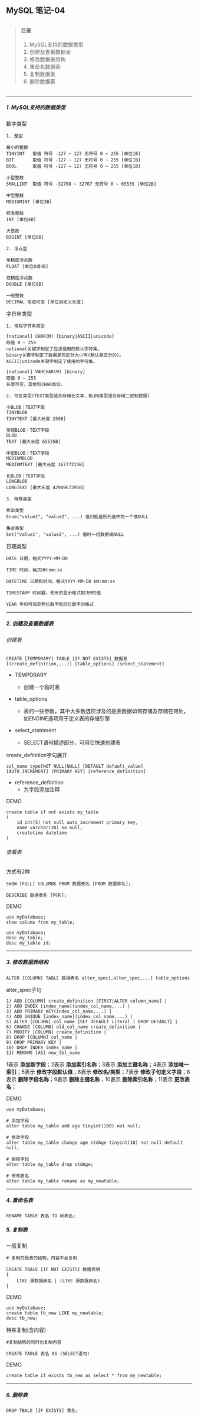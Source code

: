 ## MySQL 笔记-04

> ##
> #### 目录
> 1. MySQL支持的数据类型
> 2. 创建及查看数据表
> 3. 修改数据表结构
> 4. 重命名数据表
> 5. 复制数据表
> 6. 删除数据表
> ##

---

##### 1. MySQL支持的数据类型

数字类型

    1. 整型
    
    最小的整数
    TINYINT   取值 符号 -127 ~ 127 无符号 0 ~ 255 [单位1B]
    BIT       取值 符号 -127 ~ 127 无符号 0 ~ 255 [单位1B]
    BOOL      取值 符号 -127 ~ 127 无符号 0 ~ 255 [单位1B]
    
    小型整数
    SMALLINT  取值 符号 -32768 ~ 32767 无符号 0 ~ 65535 [单位2B]
    
    中型整数
    MEDIUMINT [单位3B]
    
    标准整数
    INT [单位4B]
    
    大整数
    BIGINT [单位8B]
    
    2. 浮点型
    
    单精度浮点数
    FLOAT [单位8或4B]
    
    双精度浮点数
    DOUBLE [单位8B]
    
    一般整数
    DECIMAL 取值可变 [单位自定义长度]
    
字符串类型

    1. 常规字符串类型
    
    [national] CHAR(M) [binary|ASCII|unicode]
    取值 0 ~ 255
    national关键字制定了应该使用的默认字符集。
    binary关键字制定了数据是否区分大小写(默认是区分的)。
    ASCII|unicode关键字制定了使用的字符集。
    
    [national] VARCHAR(M) [binary]
    取值 0 ~ 255
    长度可变，其他和CHAR类似。
    
    2. 可变类型(TEXT类型适合存储长文本，BLOB类型适合存储二进制数据)
    
    小BLOB｜TEXT字段
    TINYBLOB
    TINYTEXT [最大长度 255B]
    
    常规BLOB｜TEXT字段
    BLOB
    TEXT [最大长度 65535B]
    
    中型BLOB｜TEXT字段
    MEDIUMBLOB
    MEDIUMTEXT [最大长度 16777215B]
    
    长BLOB｜TEXT字段
    LONGBLOB
    LONGTEXT [最大长度 4294967295B]
    
    3. 特殊类型
    
    枚举类型
    Enum("value1", "value2", ...) 值只能是所列值中的一个或NULL
    
    集合类型
    Set("value1", "value2", ...) 值时一组数据或NULL

日期类型
    
    DATE 日期，格式YYYY-MM-DD
    
    TIME 时间，格式HH:mm:ss
    
    DATETIME 日期和时间，格式YYYY-MM-DD HH:mm:ss
    
    TIMESTAMP 时间戳，使用的显示格式取决M的值
    
    YEAR 年份可指定两位数字和四位数字的格式

---

##### 2. 创建及查看数据表

###### 创建表
```
CREATE [TEMPORARY] TABLE [IF NOT EXISTS] 数据表
[(create_definition,...)] [table_options] [select_statement]
```

+ TEMPORARY
    + 创建一个临时表

+ table_options
    + 表的一些参数，其中大多数选项涉及的是表数据如何存储及存储在何处，如ENGINE选项用于定义表的存储引擎

+ select_statement
    + SELECT语句描述部分，可用它快速创建表
    
create_definition字句展开
```
col_name type[NOT NULL|NULL] [DEFAULT default_value]
[AUTO_INCREMENT] [PRIMARY KEY] [reference_definition]
```

+ reference_definition
    + 为字段添加注释
    
DEMO
```
create table if not exists my_table
(
    id int(5) not null auto_increment primary key,
    name varchar(30) no null,
    createtime datetime
)
```

###### 查看表

方式有2种
```
SHOW [FULL] COLUMNS FROM 数据表名 [FROM 数据库名];
```

```
DESCRIBE 数据表名 [列名];
```

DEMO
```
use myDatabase;
show colums from my_table;
```

```
use myDatabase;
desc my_table;
desc my_table id;
```
---

##### 3. 修改数据表结构

```
ALTER [COLUMN] TABLE 数据表名 alter_spec[,alter_spec,...] table_options
```

alter_spec子句
```
1) ADD [COLUMN] create_definition [FIRST|ALTER column_name] |
2) ADD INDEX [index_name](index_col_name,...) |
3) ADD PRIMARY KEY(index_col_name,...) |
4) ADD UNIQUE [index_name](index_col_name,...) |
5) ALTER [COLUMN] col_name {SET DEFAULT Literal | DROP DEFAULT} |
6) CHANGE [COLUMN] old_col_name create_definition |
7) MODIFY [COLUMN] create_definition |
8) DROP [COLUMN] col_name |
9) DROP PRIMARY KEY |
10) DROP INDEX index_name |
11) RENAME [AS] new_tbl_name
```

1表示 <b>添加新字段</b>；2表示 <b>添加索引名称</b>；3表示 <b>添加主键名称</b>；4表示 <b>添加唯一索引</b>；5表示 <b>修改字段默认值</b>；6表示 <b>修改名/类型</b>；7表示 <b>修改子句定义字段</b>；8表示 <b>删除字段名称</b>；9表示 <b>删除主键名称</b>；10表示 <b>删除索引名称</b>；11表示 <b>更改表名</b>；

DEMO
```
use myDatabase;

# 添加字段
alter table my_table add age tinyint(100) not null;

# 修改字段
alter table my_table change age stdAge tinyint(18) not null default null;

# 删除字段
alter table my_table drop stdAge;

# 修改表名
alter table my_table rename as my_newtable;
```

---

##### 4. 重命名表

```
RENAME TABLE 表名 TO 新表名;
```

##### 5. 复制表

一般复制
```
# 复制的是表的结构，内容不会复制

CREATE TBALE [IF NOT EXISTS] 数据表明
{
    LIKE 源数据表名 | (LIKE 源数据表名)
}
```

DEMO
```
use myDatabase;
create table tb_new LIKE my_newtable;
desc tb_new;
```

特殊复制(含内容)
```
#复制结构的同时也复制内容

CREATE TABLE 表名 AS (SELECT语句)
```

DEMO
```
create table if exists tb_new as select * from my_newtable;
```

---

##### 6. 删除表

```
DROP TBALE [IF EXISTS] 表名;
```